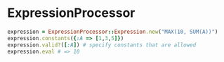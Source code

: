 # ExpressionProcessor

```ruby
expression = ExpressionProcessor::Expression.new("MAX(10, SUM(A))")
expression.constants({:A => [1,3,5]})
expression.valid?([:A]) # specify constants that are allowed
expression.eval # => 10
```


